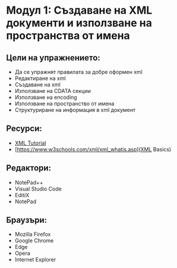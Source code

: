 # Модул 1: Създаване на XML документи и използване на пространства от имена

## Цели на упражнението:
* Да се упражнят правилата за добре оформен xml
* Редактиране на xml
* Създаване на xml
* Използване на CDATA секции
* Използване на encoding
* Използване на пространство от имена
* Структуриране на информация в xml документ

## Ресурси:
* [XML Tutorial](https://www.w3schools.com/xml/default.asp)
* [https://www.w3schools.com/xml/xml_whatis.asp](XML Basics)

## Редактори:
* NotePad++
* Visual Studio Code
* EditiX
* NotePad

## Браузъри:
* Mozilla Firefox
* Google Chrome
* Edge
* Opera
* Internet Explorer
